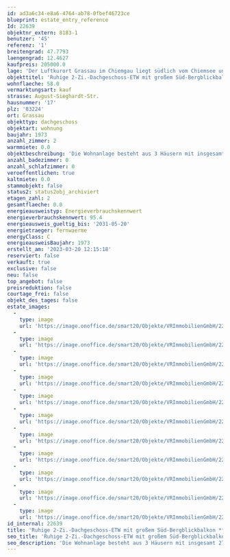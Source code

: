 ```yaml
---
id: ad3a6c34-e8a6-4764-ab78-0fbef46723ce
blueprint: estate_entry_reference
Id: 22639
objektnr_extern: 8183-1
benutzer: '45'
referenz: '1'
breitengrad: 47.7793
laengengrad: 12.4627
kaufpreis: 205000.0
lage: 'Der Luftkurort Grassau im Chiemgau liegt südlich vom Chiemsee und ist das Zentrum vom beliebten Achental mit bester Versorgung in vielerlei Hinsicht *** Nur wenige Gehminuten zu großen Supermärkten und zum erholsamen Achendamm *** Ganz nahe u.a. auch: 18-Loch-Golfplatz, viele Wander- und Radwege z.B. im Naturschutzgebiet Kendlmühlfilzn, der Reifinger Badesee, die Hochplatten-Sesselliftbahn usw. *** In einer ruhigen Sackgasse im 2. Stock eines Hauses mit 9 Wohnungen. Auf dieser Etage gibt es ansonsten nur noch Speicherräume *** Traumhafter Berg- und Fernblick vom überdachten Südbalkon'
objekttitel: 'Ruhige 2-Zi.-Dachgeschoss-ETW mit großem Süd-Bergblickbalkon *** Noch Wohnrecht!'
wohnflaeche: 58.0
vermarktungsart: kauf
strasse: August-Sieghardt-Str.
hausnummer: '17'
plz: '83224'
ort: Grassau
objekttyp: dachgeschoss
objektart: wohnung
baujahr: 1973
anzahl_zimmer: 2
warmmiete: 0.0
objektbeschreibung: 'Die Wohnanlage besteht aus 3 Häusern mit insgesamt 27 Wohnungen auf einem 3172 m² großem Areal *** Im Dachgeschoss ist es die einzige Wohnung mit 2 Balkonzugängen und kaum Dachschrägen *** Zugehöriges Speicherabteil. Zusätzlich wird seit Baufertigstellung ein geräumige Speicherabseite mit Dachfenster westlich am Wohnzimmer genutzt *** Gemeinschaftliches: Wäschetrockenspeicher, Hobby- und Fahrradkeller, Garten, Kfz-Stellplätze. Die Erhaltungsrücklage ist gut angespart *** Hausgeld mtl. 396,- € (inkl. 157,25 € Erhaltungsrücklage) *** 2022 wurde das Treppenhaus gestrichen und es bekam eine neue Haustür samt Briefkästen. 2010 wurde an die Naturfernwärme angeschlossen. Vor einiger Zeit wurden Außenrollos zum Balkon angebracht *** Im Grundbuch lastenfrei *** Die über 83-jährige Eigentümerin will so lange es geht mit Wohnrecht bleiben und wird 700,- € Miete zzgl. Nebenkosten bezahlen. Eine gute Geldanlage!'
anzahl_badezimmer: 0
anzahl_schlafzimmer: 0
veroeffentlichen: true
kaltmiete: 0.0
stammobjekt: false
status2: status2obj_archiviert
etagen_zahl: 2
gesamtflaeche: 0.0
energieausweistyp: Energieverbrauchskennwert
energieverbrauchskennwert: 95.4
energieausweis_gueltig_bis: '2031-05-20'
energietraeger: fernwaerme
energyClass: C
energieausweisBaujahr: 1973
erstellt_am: '2023-03-20 12:15:18'
reserviert: false
verkauft: true
exclusive: false
neu: false
top_angebot: false
preisreduktion: false
courtage_frei: false
objekt_des_tages: false
estate_images:
  -
    type: image
    url: 'https://image.onoffice.de/smart20/Objekte/VRImmobilienGmbH/22639/91c5969c-6247-4819-8bc1-c967e4a965b3.jpg'
  -
    type: image
    url: 'https://image.onoffice.de/smart20/Objekte/VRImmobilienGmbH/22639/dc87c307-0bb8-4a22-8015-53d012b62e87.jpg'
  -
    type: image
    url: 'https://image.onoffice.de/smart20/Objekte/VRImmobilienGmbH/22639/c122cd05-5016-4f99-b42c-67ae318367e9.jpg'
  -
    type: image
    url: 'https://image.onoffice.de/smart20/Objekte/VRImmobilienGmbH/22639/eea92be2-3724-4874-ad23-686c95340e1a.jpg'
  -
    type: image
    url: 'https://image.onoffice.de/smart20/Objekte/VRImmobilienGmbH/22639/66797789-6607-48de-bb7a-dd468e2d2458.jpg'
  -
    type: image
    url: 'https://image.onoffice.de/smart20/Objekte/VRImmobilienGmbH/22639/38b3f6d1-ffdf-4072-82d9-9dad990ad15b.jpg'
  -
    type: image
    url: 'https://image.onoffice.de/smart20/Objekte/VRImmobilienGmbH/22639/7801d6de-d69c-48da-892d-69c4d40968a2.jpg'
  -
    type: image
    url: 'https://image.onoffice.de/smart20/Objekte/VRImmobilienGmbH/22639/b3c19da6-03b7-478e-aaba-92eb130acc4e.jpg'
  -
    type: image
    url: 'https://image.onoffice.de/smart20/Objekte/VRImmobilienGmbH/22639/8b8057ed-7c86-4e4a-9aa5-0b0e1055b044.jpg'
  -
    type: image
    url: 'https://image.onoffice.de/smart20/Objekte/VRImmobilienGmbH/22639/cd383f82-6fec-4e29-a021-7d469386d586.jpg'
  -
    type: image
    url: 'https://image.onoffice.de/smart20/Objekte/VRImmobilienGmbH/22639/0c0edae6-b068-4789-9bca-2087638765ce.jpg'
id_internal: 22639
title: 'Ruhige 2-Zi.-Dachgeschoss-ETW mit großem Süd-Bergblickbalkon *** Noch Wohnrecht!'
seo_title: 'Ruhige 2-Zi.-Dachgeschoss-ETW mit großem Süd-Bergblickbalkon *** Noch Wohnrecht!'
seo_description: 'Die Wohnanlage besteht aus 3 Häusern mit insgesamt 27 Wohnungen auf einem 3172 m² großem Areal *** Im Dachgeschoss ist es die einzige Wohnung mit 2 Balkonzug'
---
```

